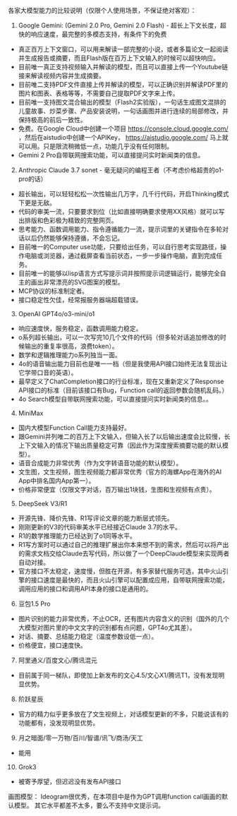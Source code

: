 各家大模型能力的比较说明（仅限个人使用场景，不保证绝对客观）：

1. Google Gemini: (Gemini 2.0 Pro, Gemini 2.0 Flash) - 超长上下文长度，超快的响应速度，最完整的多模态支持，有条件下的免费
- 真正百万上下文窗口，可以用来解读一部完整的小说，或者多篇论文一起阅读并生成报告或摘要，而且Flash版在百万上下文输入的时候可以超快响应。
- 目前唯一真正支持视频输入并解读的模型，而且可以直接上传一个Youtube链接来解读视频内容并生成摘要。
- 目前唯二支持PDF文件直接上传并解读的模型，可以正确识别并解读PDF里的图片和图表、表格等等，不需要自己提取PDF文字来上传。
- 目前唯一支持图文混合输出的模型（Flash2实验版），一句话生成图文混排的儿童故事、炒菜步骤、产品安装说明，一句话画图并进行连续的局部修改，并保持极高的前后一致性。
- 免费。在Google Cloud中创建一个项目 https://console.cloud.google.com/ ，然后在aistudio中创建一个APIKey， https://aistudio.google.com/  马上就可以用。只是限流稍微低一点，功能几乎没有任何限制。
- Gemini 2 Pro自带联网搜索功能，可以直接提问实时新闻类的信息。

2. Anthropic Claude 3.7 sonet - 毫无疑问的编程王者（不考虑价格超贵的o1-pro的话）
- 超长输出，可以轻轻松松一次性输出几万字，几千行代码，开启Thinking模式下更是无敌。
- 代码的审美一流，只要要求到位（比如直接明确要求使用XX风格）就可以写出排版和色彩极为精致的完整网页。
- 思考能力、函数调用能力、指令遵循能力一流，提示词里的关键指令在多轮对话以后仍然能够保持遵循，不会忘记。
- 目前唯一的Computer use功能，只要给出任务，可以自行思考实现路径，操作电脑或浏览器，通过截屏查看当前状态，一步一步操作电脑，直到完成任务。
- 目前唯一的能够以lisp语言方式写提示词并按照提示词逻辑运行，能够完全自主的画出非常漂亮的SVG图案的模型。
- MCP协议的标准制定者。
- 接口稳定性欠佳，经常报服务器端超载错误。

3. OpenAI GPT4o/o3-mini/o1
- 响应速度快，服务稳定，函数调用能力稳定。
- o系列超长输出，可以一次写完10几个文件的代码（但多轮对话追加修改的时候输出的重复率很高，浪费token）。
- 数学和逻辑推理能力o系列独当一面。
- 4o的语音输出能力目前也是唯一一档（但是我使用API接口始终无法复现出让它学带口音的英语）。
- 最早定义了ChatCompletion接口的行业标准，现在又重新定义了Response API接口的标准（目前该接口有Bug，Function call的返回参数会随机乱码。）
- 4o Search模型自带联网搜索功能，可以直接提问实时新闻类的信息。。

4. MiniMax
- 国内大模型Function Call能力支持最好。
- 跟Gemini并列唯二的百万上下文输入，但输入长了以后输出速度会比较慢，长上下文输入的情况下输出质量稳定可靠（因此作为深度搜索摘要功能的默认模型）。
- 语音合成能力非常优秀（作为文字转语音功能的默认模型）。
- 文生图，文生视频，图生视频能力都非常优秀（官方的海螺App在海外的AI App中排名国内App第一）。
- 价格非常便宜（仅限文字对话，百万输出1块钱，生图和生视频有点贵）。

5. DeepSeek V3/R1
- 开源先锋、降价先锋、R1写评论文章的能力断层式领先。
- 刚刚更新的V3的代码审美水平已经接近Claude 3.7的水平。
- R1的数学推理能力已经达到了o1同等水平。
- R1写方案时可以通过自己的推理扩展出你本来想不到的需求，然后可以将产出的需求文档交给Claude去写代码，所以做了一个DeepClaude模型来实现两者自动对接。
- 官方接口不太稳定，速度慢，但胜在开源，有多家替代服务可选，其中火山引擎的接口速度是最快的，而且火山引擎可以配置成应用，自带联网搜索功能，调用应用的接口和调用API本身的接口是通用的。

6. 豆包1.5 Pro
- 图片识别的能力非常优秀，不止OCR，还有图片内容含义的识别（国外的几个大模型对图片里的中文文字的识别都有点问题，GPT4o尤其差）。
- 对话、摘要、总结能力稳定（温度参数设低一点）。
- 价格便宜，接口速度快。

7. 阿里通义/百度文心/腾讯混元
- 目前属于同一梯队，即使加上新发布的文心4.5/文心X1/腾讯T1，没有发现明显优势。

8. 阶跃星辰
- 官方的精力似乎更多放在了文生视频上，对话模型更新的不多，只能说该有的功能都有，没发现明显优势。

9. 月之暗面/零一万物/百川/智谱/讯飞/商汤/天工
- 能用

10. Grok3
- 被寄予厚望，但迟迟没有发布API接口

画图模型：
Ideogram很优秀，在本项目中是作为GPT调用function call画画的默认模型。
其它水平都差不太多，要么不支持中文提示词。